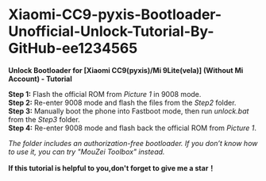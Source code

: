 # Xiaomi-CC9-pyxis-Bootloader-Unofficial-Unlock-Tutorial-By-GitHub-ee1234565
**Unlock Bootloader for [Xiaomi CC9(pyxis)/Mi 9Lite(vela)] (Without Mi Account) - Tutorial**  

**Step 1:** Flash the official ROM from *Picture 1* in 9008 mode.  
**Step 2:** Re-enter 9008 mode and flash the files from the *Step2* folder.  
**Step 3:** Manually boot the phone into Fastboot mode, then run *unlock.bat* from the *Step3* folder.  
**Step 4:** Re-enter 9008 mode and flash back the official ROM from *Picture 1*.  

*The folder includes an authorization-free bootloader. If you don’t know how to use it, you can try "MouZei Toolbox" instead.* 

**If this tutorial is helpful to you,don't forget to give me a star！**

